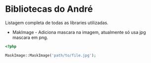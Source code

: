 # Bibliotecas do André

Listagem completa de todas as libraries utilizadas.

* MakImage - Adiciona mascara na imagem, atualmente só usa jpg mascara em png.

````php
<?php

MaskImage::MaskImage('path/to/file.jpg');

````

